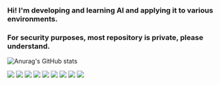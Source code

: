 ### Hi! I'm developing and learning AI and applying it to various environments.
### For security purposes, most repository is private, please understand.
![Anurag's GitHub stats](https://github-readme-stats.vercel.app/api?username=skywings-kor&show_icons=true&theme=radical)

<a href="https://simpleicons.org/icons/yolo.svg" target="_blank"><img src="https://img.shields.io/badge/YOLO-000000?style=flat-square&logo=yolo&logoColor=FFFFFF"/></a>
<a href="버튼을 눌렀을 때 이동할 링크" target="_blank"><img src="https://img.shields.io/badge/Python Language-000000?style=flat-square&logo=Python&logoColor=FFFFFF"/></a>
<a href="버튼을 눌렀을 때 이동할 링크" target="_blank"><img src="https://img.shields.io/badge/OpenCV-000000?style=flat-square&logo=OpenCV&logoColor=FFFFFF"/></a>
<a href="버튼을 눌렀을 때 이동할 링크" target="_blank"><img src="https://img.shields.io/badge/React-000000?style=flat-square&logo=React&logoColor=FFFFFF"/></a>
<a href="버튼을 눌렀을 때 이동할 링크" target="_blank"><img src="https://img.shields.io/badge/C Language-000000?style=flat-square&logo=C&logoColor=FFFFFF"/></a>
<a href="버튼을 눌렀을 때 이동할 링크" target="_blank"><img src="https://img.shields.io/badge/Node.js-000000?style=flat-square&logo=Node.js&logoColor=FFFFFF"/></a>
<a href="버튼을 눌렀을 때 이동할 링크" target="_blank"><img src="https://img.shields.io/badge/TensorFlow-000000?style=flat-square&logo=TensorFlow&logoColor=FFFFFF"/></a>
<a href="버튼을 눌렀을 때 이동할 링크" target="_blank"><img src="https://img.shields.io/badge/Sololearn-000000?style=flat-square&logo=Sololearn&logoColor=FFFFFF"/></a>
<a href="버튼을 눌렀을 때 이동할 링크" target="_blank"><img src="https://img.shields.io/badge/scikit-learn-000000?style=flat-square&logo=scikit-learn&logoColor=FFFFFF"/></a>
